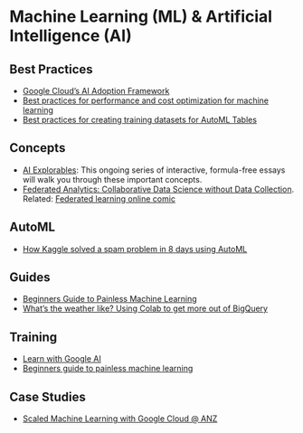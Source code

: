 # Machine Learning (ML) & Artificial Intelligence (AI)

## Best Practices
- [Google Cloud’s AI Adoption Framework](https://services.google.com/fh/files/misc/ai_adoption_framework_whitepaper.pdf)
- [Best practices for performance and cost optimization for machine learning](https://cloud.google.com/solutions/machine-learning/best-practices-for-ml-performance-cost)
- [Best practices for creating training datasets for AutoML Tables](https://cloud.google.com/automl-tables/docs/data-best-practices)

## Concepts
- [AI Explorables](https://pair.withgoogle.com/explorables/): This ongoing series of interactive, formula-free essays will walk you through these important concepts.
- [Federated Analytics: Collaborative Data Science without Data Collection](https://ai.googleblog.com/2020/05/federated-analytics-collaborative-data.html). Related: [Federated learning online comic](https://federated.withgoogle.com/)

## AutoML
- [How Kaggle solved a spam problem in 8 days using AutoML](https://cloud.google.com/blog/products/ai-machine-learning/how-kaggle-solved-a-spam-problem-using-automl)

## Guides
- [Beginners Guide to Painless Machine Learning](https://cloud.google.com/blog/products/ai-machine-learning/beginners-guide-to-painless-machine-learning)
- [What’s the weather like? Using Colab to get more out of BigQuery](https://cloud.google.com/blog/products/data-analytics/whats-the-weather-like-using-colab-to-get-more-out-of-bigquery)

## Training
- [Learn with Google AI](https://ai.google/education/)
- [Beginners guide to painless machine learning](https://cloud.google.com/blog/products/ai-machine-learning/beginners-guide-to-painless-machine-learning)

## Case Studies
- [Scaled Machine Learning with Google Cloud @ ANZ](https://www.linkedin.com/pulse/scaled-machine-learning-google-cloud-anz-leo-mao/)
